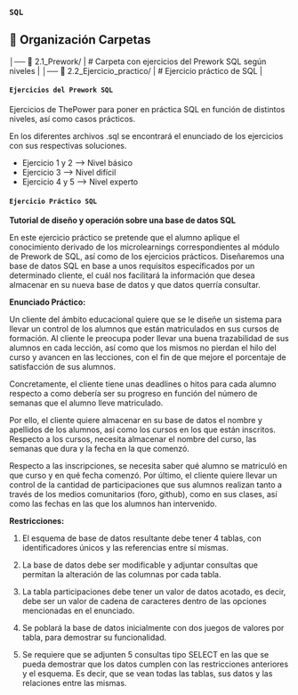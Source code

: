 ### `SQL`

## 📂 Organización Carpetas
│── 📂 2.1_Prework/      | # Carpeta con ejercicios del Prework SQL según niveles |
│── 📂 2.2_Ejercicio_practico/   | # Ejercicio práctico de SQL |

#### `Ejercicios del Prework SQL`

Ejercicios de ThePower para poner en práctica SQL en función de distintos niveles, así como casos prácticos.

En los diferentes archivos .sql se encontrará el enunciado de los ejercicios con sus respectivas soluciones.

- Ejercicio 1 y 2 --> Nivel básico
- Ejercicio 3     --> Nivel difícil
- Ejercicio 4 y 5 --> Nivel experto

#### `Ejercicio Práctico SQL`

**Tutorial de diseño y operación sobre una base de datos
SQL**

En este ejercicio práctico se pretende que el alumno aplique el conocimiento derivado de los microlearnings correspondientes al módulo de Prework de SQL, así como de los ejercicios prácticos. Diseñaremos una base de datos SQL en base
a unos requisitos específicados por un determinado cliente, el cuál nos facilitará la información que desea almacenar en su nueva base de datos y que datos querría consultar.

**Enunciado Práctico:**

Un cliente del ámbito educacional quiere que se le diseñe un sistema para llevar un control de los alumnos que están matriculados en sus cursos de formación. Al cliente le preocupa poder llevar una buena trazabilidad de sus alumnos en cada lección, así como que los mismos no pierdan el hilo del curso y avancen en las lecciones, con el fin de que mejore el porcentaje de satisfacción de sus alumnos.

Concretamente, el cliente tiene unas deadlines o hitos para cada alumno respecto a como debería ser su progreso en función del número de semanas que el alumno lleve matriculado.

Por ello, el cliente quiere almacenar en su base de datos el nombre y apellidos de los alumnos, así como los cursos en los que están inscritos. Respecto a los cursos, necesita almacenar el nombre del curso, las semanas que dura y la fecha
en la que comenzó.

Respecto a las inscripciones, se necesita saber qué alumno se matriculó en que curso y en qué fecha comenzó. Por último, el cliente quiere llevar un control de la cantidad de participaciones que sus alumnos realizan tanto a través de los medios comunitarios (foro, github), como en sus clases, así como las fechas en las que los alumnos han intervenido.

**Restricciones:**

1. El esquema de base de datos resultante debe tener 4 tablas, con identificadores únicos y las referencias entre sí mismas.

2. La base de datos debe ser modificable y adjuntar consultas que permitan la alteración de las columnas por cada tabla.

3. La tabla participaciones debe tener un valor de datos acotado, es decir, debe ser un valor de cadena de caracteres dentro de las opciones mencionadas en el enunciado.

4. Se poblará la base de datos inicialmente con dos juegos de valores por tabla, para demostrar su funcionalidad.

5. Se requiere que se adjunten 5 consultas tipo SELECT en las que se pueda demostrar que los datos cumplen con las restricciones anteriores y el esquema. Es decir, que se vean todas las tablas, sus datos y las relaciones entre las mismas.
